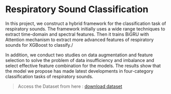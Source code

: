 # **Respiratory Sound Classification**

In this project, we construct a hybrid framework for the
classification task of respiratory sounds. The framework 
initially uses a wide range techniques to extract time-domain
and spectral features. Then it trains BiGRU with Attention
mechanism to extract more advanced features of respiratory
sounds for XGBoost to classify./

In addition, we conduct two
studies on data augmentation and feature selection to solve
the problem of data insufficiency and imbalance and select
effective feature combination for the models. The results show
that the model we propose has made latest developments in
four-category classification tasks of respiratory sounds.

> Access the Dataset from here : [download dataset](https://bhichallenge.med.auth.gr/sites/default/files/ICBHI_public_dataset.zip)

